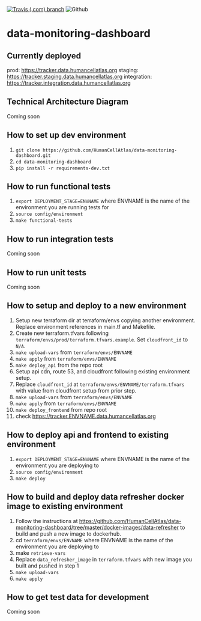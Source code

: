 [![Travis (.com) branch](https://img.shields.io/travis/com/HumanCellAtlas/data-monitoring-dashboard/master.svg?label=Unit%20Test%20on%20Travis%20CI%20&style=flat-square&logo=Travis)](https://travis-ci.com/HumanCellAtlas/data-monitoring-dashboard)
![Github](https://img.shields.io/badge/python-3.6%20%7C%203.7-green.svg?style=flat-square&logo=python&colorB=blue)

# data-monitoring-dashboard

## Currently deployed
prod: https://tracker.data.humancellatlas.org
staging: https://tracker.staging.data.humancellatlas.org
integration: https://tracker.integration.data.humancellatlas.org

## Technical Architecture Diagram
Coming soon

## How to set up dev environment
1. `git clone https://github.com/HumanCellAtlas/data-monitoring-dashboard.git`
2. `cd data-monitoring-dashboard`
3. `pip install -r requirements-dev.txt`

## How to run functional tests
1. `export DEPLOYMENT_STAGE=ENVNAME` where ENVNAME is the name of the environment you are running tests for
2. `source config/environment`
3. `make functional-tests`

## How to run integration tests
Coming soon

## How to run unit tests
Coming soon

## How to setup and deploy to a new environment
1. Setup new terraform dir at terraform/envs copying another environment. Replace environment references in main.tf and Makefile.
2. Create new terraform.tfvars following `terraform/envs/prod/terraform.tfvars.example`. Set `cloudfront_id` to `N/A`.
3. `make upload-vars` from `terraform/envs/ENVNAME`
3. `make apply` from `terraform/envs/ENVNAME`
4. `make deploy_api` from the repo root
5. Setup api cdn, route 53, and cloudfront following existing environment setup.
6. Replace `cloudfront_id` at `terraform/envs/ENVNAME/terraform.tfvars` with value from cloudfront setup from prior step.
7. `make upload-vars` from `terraform/envs/ENVNAME`
8. `make apply` from `terraform/envs/ENVNAME`
9. `make deploy_frontend` from repo root
10. check https://tracker.ENVNAME.data.humancellatlas.org

## How to deploy api and frontend to existing environment
1. `export DEPLOYMENT_STAGE=ENVNAME` where ENVNAME is the name of the environment you are deploying to
2. `source config/environment`
3. `make deploy`

## How to build and deploy data refresher docker image to existing environment
1. Follow the instructions at https://github.com/HumanCellAtlas/data-monitoring-dashboard/tree/master/docker-images/data-refresher to build and push a new image to dockerhub.
2. cd `terraform/envs/ENVNAME` where ENVNAME is the name of the environment you are deploying to
3. make `retrieve-vars`
4. Replace `data_refresher_image` in `terraform.tfvars` with new image you built and pushed in step 1
5. `make upload-vars`
6. `make apply`

## How to get test data for development
Coming soon

